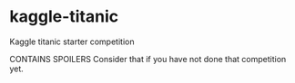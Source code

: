 # kaggle-titanic
Kaggle titanic starter competition

CONTAINS SPOILERS
Consider that if you have not done that competition yet.
